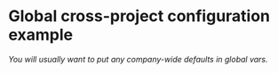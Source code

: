 # Global cross-project configuration example

_You will usually want to put any company-wide defaults in global vars._